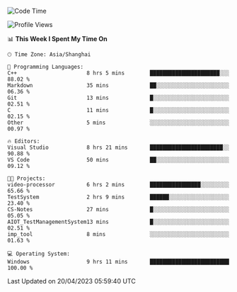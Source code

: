 <!--START_SECTION:waka-->
![Code Time](http://img.shields.io/badge/Code%20Time-874%20hrs%209%20mins-blue)

![Profile Views](http://img.shields.io/badge/Profile%20Views-7-blue)

📊 **This Week I Spent My Time On** 

```text
🕑︎ Time Zone: Asia/Shanghai

💬 Programming Languages: 
C++                      8 hrs 5 mins        ██████████████████████░░░   88.02 % 
Markdown                 35 mins             ██░░░░░░░░░░░░░░░░░░░░░░░   06.36 % 
Git                      13 mins             █░░░░░░░░░░░░░░░░░░░░░░░░   02.51 % 
C                        11 mins             █░░░░░░░░░░░░░░░░░░░░░░░░   02.15 % 
Other                    5 mins              ░░░░░░░░░░░░░░░░░░░░░░░░░   00.97 % 

🔥 Editors: 
Visual Studio            8 hrs 21 mins       ███████████████████████░░   90.88 % 
VS Code                  50 mins             ██░░░░░░░░░░░░░░░░░░░░░░░   09.12 % 

🐱‍💻 Projects: 
video-processor          6 hrs 2 mins        ████████████████░░░░░░░░░   65.66 % 
TestSystem               2 hrs 9 mins        ██████░░░░░░░░░░░░░░░░░░░   23.40 % 
CS-Notes                 27 mins             █░░░░░░░░░░░░░░░░░░░░░░░░   05.05 % 
AIOT_TestManagementSystem13 mins             █░░░░░░░░░░░░░░░░░░░░░░░░   02.51 % 
imp_tool                 8 mins              ░░░░░░░░░░░░░░░░░░░░░░░░░   01.63 % 

💻 Operating System: 
Windows                  9 hrs 11 mins       █████████████████████████   100.00 % 
```


 Last Updated on 20/04/2023 05:59:40 UTC
<!--END_SECTION:waka-->